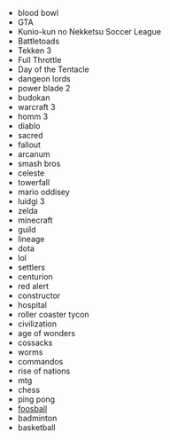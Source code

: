 * blood bowl
* GTA
* Kunio-kun no Nekketsu Soccer League
* Battletoads
* Tekken 3
* Full Throttle
* Day of the Tentacle
* dangeon lords
* power blade 2
* budokan
* warcraft 3
* homm 3
* diablo
* sacred
* fallout
* arcanum
* smash bros
* celeste
* towerfall
* mario oddisey
* luidgi 3
* zelda
* minecraft
* guild
* lineage
* dota
* lol
* settlers
* centurion
* red alert
* constructor
* hospital
* roller coaster tycon
* civilization
* age of wonders
* cossacks
* worms
* commandos
* rise of nations
* mtg
* chess
* ping pong
* [foosball](https://recroompick.com/diy-foosball-table/)
* badminton
* basketball
